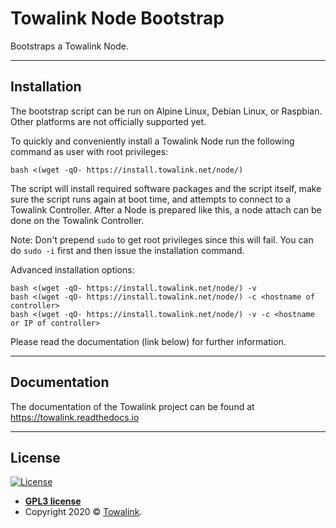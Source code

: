 # Towalink Node Bootstrap

Bootstraps a Towalink Node.

---

## Installation

The bootstrap script can be run on Alpine Linux, Debian Linux, or Raspbian. Other platforms are not officially supported yet.

To quickly and conveniently install a Towalink Node run the following command as user with root privileges:
```shell
bash <(wget -qO- https://install.towalink.net/node/) 
```
The script will install required software packages and the script itself, make sure the script runs again at boot time, and attempts to connect to a Towalink Controller.
After a Node is prepared like this, a node attach can be done on the Towalink Controller.

Note: Don't prepend ``sudo`` to get root privileges since this will fail. You can do ``sudo -i`` first and then issue the installation command.

Advanced installation options:
```shell
bash <(wget -qO- https://install.towalink.net/node/) -v
bash <(wget -qO- https://install.towalink.net/node/) -c <hostname of controller>
bash <(wget -qO- https://install.towalink.net/node/) -v -c <hostname or IP of controller>
```

Please read the documentation (link below) for further information.

---

## Documentation

The documentation of the Towalink project can be found at https://towalink.readthedocs.io

---

## License

[![License](http://img.shields.io/:license-gpl3-blue.svg?style=flat-square)](http://opensource.org/licenses/gpl-license.php)

- **[GPL3 license](http://opensource.org/licenses/gpl-license.php)**
- Copyright 2020 © <a href="https://www.towalink.net" target="_blank">Towalink</a>.
